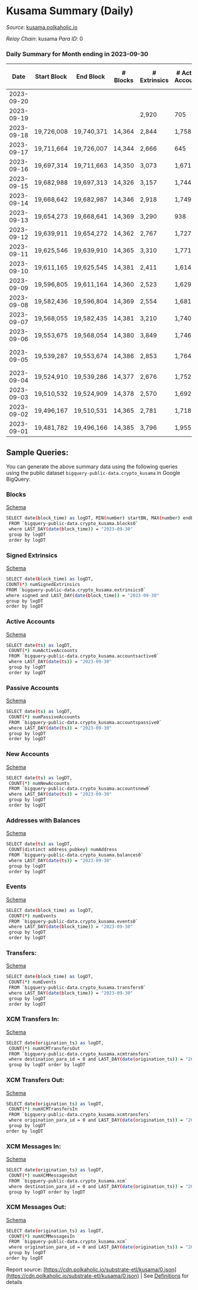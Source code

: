 # Kusama Summary (Daily)

_Source_: [kusama.polkaholic.io](https://kusama.polkaholic.io)

*Relay Chain*: kusama
*Para ID*: 0



### Daily Summary for Month ending in 2023-09-30


| Date    | Start Block | End Block | # Blocks | # Extrinsics | # Active Accounts | # Passive Accounts | # New Accounts | # Addresses | # Events  | # Transfers ($USD) | # XCM Transfers In ($USD) | # XCM Transfers Out ($USD) | # XCM In | # XCM Out | Issues |
|---------|-------------|-----------|----------|--------------|-------------------|--------------------|----------------|-------------|-----------|--------------------|---------------------------|----------------------------|----------|-----------|--------|
| 2023-09-20 |  |  |  |  |  |  |  |  |  |   |   |   |  |  |  |
| 2023-09-19 |  |  |  | 2,920 | 705 | 189 | 63 | 296,260 | 737,210 | 988 ($609,962.47) |   |   |  |  |  |
| 2023-09-18 | 19,726,008 | 19,740,371 | 14,364 | 2,844 | 1,758 | 196 | 69 | 296,215 | 726,892 | 1,036 ($888,832.20) | 54 ($11,707.54) | 27 ($4,527.09) | 66 | 40 |  |
| 2023-09-17 | 19,711,664 | 19,726,007 | 14,344 | 2,666 | 645 | 169 | 63 | 296,167 | 690,494 | 951 ($586,644.58) | 41 ($35,369.96) | 34 ($11,519.73) | 59 | 54 |  |
| 2023-09-16 | 19,697,314 | 19,711,663 | 14,350 | 3,073 | 1,671 | 160 | 2,054 | 296,125 | 718,412 | 956 ($524,736.60) | 51 ($16,412.64) | 27 ($14,093.14) | 71 | 51 |  |
| 2023-09-15 | 19,682,988 | 19,697,313 | 14,326 | 3,157 | 1,744 | 195 | 60 | 294,084 | 708,713 | 1,008 ($435,154.79) | 58 ($30,988.54) | 26 ($5,176.49) | 88 | 62 |  |
| 2023-09-14 | 19,668,642 | 19,682,987 | 14,346 | 2,918 | 1,749 | 180 | 71 | 296,033 | 720,102 | 946 ($384,755.34) | 41 ($15,087.30) | 50 ($6,420.55) | 74 | 90 |  |
| 2023-09-13 | 19,654,273 | 19,668,641 | 14,369 | 3,290 | 938 | 231 | 85 | 295,988 | 694,641 | 1,089 ($819,107.73) | 52 ($10,763.10) | 46 ($11,311.29) | 78 | 84 |  |
| 2023-09-12 | 19,639,911 | 19,654,272 | 14,362 | 2,767 | 1,727 | 200 | 66 | 295,919 | 685,879 | 1,034 ($1,233,892.34) | 50 ($19,539.22) | 37 ($9,625.07) | 86 | 85 |  |
| 2023-09-11 | 19,625,546 | 19,639,910 | 14,365 | 3,310 | 1,771 | 222 | 64 | 295,865 | 752,087 | 1,165 ($922,827.22) | 102 ($36,140.55) | 97 ($17,882.00) | 231 | 257 |  |
| 2023-09-10 | 19,611,165 | 19,625,545 | 14,381 | 2,411 | 1,614 | 174 | 61 | 295,824 | 686,882 | 920 ($407,921.80) | 43 ($9,992.79) | 41 ($6,918.14) | 70 | 76 |  |
| 2023-09-09 | 19,596,805 | 19,611,164 | 14,360 | 2,523 | 1,629 | 157 | 60 | 295,778 | 697,261 | 852 ($234,650.68) | 41 ($15,743.79) | 21 ($6,455.68) | 61 | 51 |  |
| 2023-09-08 | 19,582,436 | 19,596,804 | 14,369 | 2,554 | 1,681 | 180 | 74 | 295,738 | 677,981 | 913 ($494,094.62) | 55 ($18,745.62) | 36 ($7,688.50) | 99 | 92 |  |
| 2023-09-07 | 19,568,055 | 19,582,435 | 14,381 | 3,210 | 1,740 | 190 | 81 | 295,683 | 688,796 | 1,366 ($834,757.24) | 39 ($7,835.43) | 32 ($3,373.16) | 72 | 70 |  |
| 2023-09-06 | 19,553,675 | 19,568,054 | 14,380 | 3,849 | 1,746 | 117 | 91 | 295,623 | 768,073 | 613 ($383,093.13) | 51 ($21,837.72) | 54 ($14,329.72) | 122 | 127 |  |
| 2023-09-05 | 19,539,287 | 19,553,674 | 14,386 | 2,853 | 1,764 | 169 | 78 | 295,558 | 703,089 | 1,454 ($1,314,871.02) | 75 ($35,611.80) | 54 ($33,005.73) | 106 | 80 | 2 missing (0.01%) |
| 2023-09-04 | 19,524,910 | 19,539,286 | 14,377 | 2,676 | 1,752 | 136 | 52 | 295,504 | 708,347 | 633 ($788,186.31) | 59 ($76,665.52) | 85 ($127,304.25) | 109 | 125 |  |
| 2023-09-03 | 19,510,532 | 19,524,909 | 14,378 | 2,570 | 1,692 | 205 | 85 | 295,477 | 672,989 | 989 ($976,465.28) | 38 ($15,042.66) | 39 ($19,711.25) | 62 | 58 |  |
| 2023-09-02 | 19,496,167 | 19,510,531 | 14,365 | 2,781 | 1,718 | 168 | 77 | 295,430 | 665,164 | 1,003 ($1,019,921.71) | 79 ($23,192.92) | 87 ($24,659.51) | 121 | 125 |  |
| 2023-09-01 | 19,481,782 | 19,496,166 | 14,385 | 3,796 | 1,955 | 229 | 86 | 295,368 | 482,815 | 1,262 ($2,156,020.77) | 26 ($8,358.14) | 31 ($8,042.47) | 40 | 41 |  |

## Sample Queries:
You can generate the above summary data using the following queries using the public dataset `bigquery-public-data.crypto_kusama` in Google BigQuery:


### Blocks 

[Schema](https://github.com/colorfulnotion/substrate-etl/blob/main/schema/blocks.json)

```bash
SELECT date(block_time) as logDT, MIN(number) startBN, MAX(number) endBN, COUNT(*) numBlocks 
 FROM `bigquery-public-data.crypto_kusama.blocks0`  
 where LAST_DAY(date(block_time)) = "2023-09-30" 
 group by logDT 
 order by logDT
```

### Signed Extrinsics 

[Schema](https://github.com/colorfulnotion/substrate-etl/blob/main/schema/extrinsics.json)

```bash
SELECT date(block_time) as logDT, 
COUNT(*) numSignedExtrinsics 
FROM `bigquery-public-data.crypto_kusama.extrinsics0`  
where signed and LAST_DAY(date(block_time)) = "2023-09-30" 
group by logDT 
order by logDT
```

### Active Accounts 

[Schema](https://github.com/colorfulnotion/substrate-etl/blob/main/schema/accountsactive.json)

```bash
SELECT date(ts) as logDT, 
 COUNT(*) numActiveAccounts 
 FROM `bigquery-public-data.crypto_kusama.accountsactive0` 
 where LAST_DAY(date(ts)) = "2023-09-30" 
 group by logDT 
 order by logDT
```

### Passive Accounts 

[Schema](https://github.com/colorfulnotion/substrate-etl/blob/main/schema/accountspassive.json)

```bash
SELECT date(ts) as logDT, 
 COUNT(*) numPassiveAccounts 
 FROM `bigquery-public-data.crypto_kusama.accountspassive0` 
 where LAST_DAY(date(ts)) = "2023-09-30" 
 group by logDT 
 order by logDT
```

### New Accounts 

[Schema](https://github.com/colorfulnotion/substrate-etl/blob/main/schema/accountsnew.json)

```bash
SELECT date(ts) as logDT, 
 COUNT(*) numNewAccounts 
 FROM `bigquery-public-data.crypto_kusama.accountsnew0` 
 where LAST_DAY(date(ts)) = "2023-09-30" 
 group by logDT
 order by logDT
```

### Addresses with Balances 

[Schema](https://github.com/colorfulnotion/substrate-etl/blob/main/schema/balances.json)

```bash
SELECT date(ts) as logDT,
 COUNT(distinct address_pubkey) numAddress 
 FROM `bigquery-public-data.crypto_kusama.balances0` 
 where LAST_DAY(date(ts)) = "2023-09-30" 
 group by logDT 
 order by logDT
```

### Events 

[Schema](https://github.com/colorfulnotion/substrate-etl/blob/main/schema/events.json)

```bash
SELECT date(block_time) as logDT, 
 COUNT(*) numEvents 
 FROM `bigquery-public-data.crypto_kusama.events0` 
 where LAST_DAY(date(block_time)) = "2023-09-30" 
 group by logDT 
 order by logDT
```

### Transfers:

[Schema](https://github.com/colorfulnotion/substrate-etl/blob/main/schema/transfers.json)

```bash
SELECT date(block_time) as logDT, 
 COUNT(*) numEvents 
 FROM `bigquery-public-data.crypto_kusama.transfers0` 
 where LAST_DAY(date(block_time)) = "2023-09-30" 
 group by logDT 
 order by logDT
```

### XCM Transfers In: 

[Schema](https://github.com/colorfulnotion/substrate-etl/blob/main/schema/xcmtransfers.json)

```bash
SELECT date(origination_ts) as logDT, 
 COUNT(*) numXCMTransfersOut 
 FROM `bigquery-public-data.crypto_kusama.xcmtransfers` 
 where destination_para_id = 0 and LAST_DAY(date(origination_ts)) = "2023-09-30" 
 group by logDT order by logDT
```

### XCM Transfers Out: 

[Schema](https://github.com/colorfulnotion/substrate-etl/blob/main/schema/xcmtransfers.json)

```bash
SELECT date(origination_ts) as logDT, 
 COUNT(*) numXCMTransfersIn 
 FROM `bigquery-public-data.crypto_kusama.xcmtransfers` 
 where origination_para_id = 0 and LAST_DAY(date(origination_ts)) = "2023-09-30" 
 group by logDT 
order by logDT
```

### XCM Messages In: 

[Schema](https://github.com/colorfulnotion/substrate-etl/blob/main/schema/xcm.json)

```bash
SELECT date(origination_ts) as logDT, 
 COUNT(*) numXCMMessagesOut 
 FROM `bigquery-public-data.crypto_kusama.xcm` 
 where destination_para_id = 0 and LAST_DAY(date(origination_ts)) = "2023-09-30" 
 group by logDT order by logDT
```

### XCM Messages Out: 

[Schema](https://github.com/colorfulnotion/substrate-etl/blob/main/schema/xcm.json)

```bash
SELECT date(origination_ts) as logDT, 
 COUNT(*) numXCMMessagesIn 
 FROM `bigquery-public-data.crypto_kusama.xcm` 
 where origination_para_id = 0 and LAST_DAY(date(origination_ts)) = "2023-09-30" 
 group by logDT 
order by logDT
```


Report source: [https://cdn.polkaholic.io/substrate-etl/kusama/0.json](https://cdn.polkaholic.io/substrate-etl/kusama/0.json) | See [Definitions](/DEFINITIONS.md) for details
